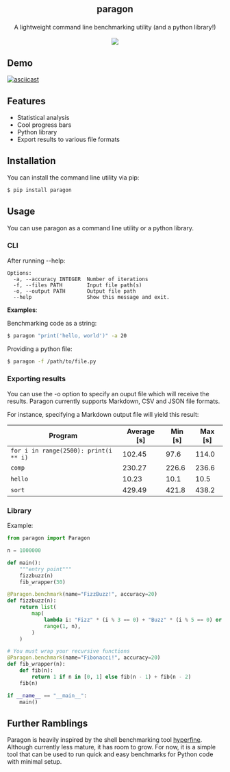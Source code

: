 ## <p align='center'>paragon</p>

<p align='center'>
  A lightweight command line benchmarking utility (and a python library!)<br/><br/>
  <img src="https://github.com/terror/paragon/actions/workflows/ci.yml/badge.svg"/>
</p>

## Demo

[![asciicast](https://asciinema.org/a/zlYbpkGncIkB01vqU1BnEh5T0.svg)](https://asciinema.org/a/zlYbpkGncIkB01vqU1BnEh5T0)

## Features
- Statistical analysis
- Cool progress bars
- Python library
- Export results to various file formats

## Installation

You can install the command line utility via pip:

```bash
$ pip install paragon
```

## Usage
You can use paragon as a command line utility or a python library.

### CLI

After running --help:

```
Options:
  -a, --accuracy INTEGER  Number of iterations
  -f, --files PATH        Input file path(s)
  -o, --output PATH       Output file path
  --help                  Show this message and exit.
```

**Examples**:

Benchmarking code as a string:
```bash
$ paragon "print('hello, world')" -a 20
```

Providing a python file:
```bash
$ paragon -f /path/to/file.py
```

### Exporting results

You can use the -o option to specify an ouput file which will receive the results. Paragon currently supports
Markdown, CSV and JSON file formats.

For instance, specifying a Markdown output file will yield this result:

| Program | Average [s] | Min [s] | Max [s] |
|---|---|---|---|
| `for i in range(2500): print(i ** i)` | 102.45 | 97.6 | 114.0 |
| `comp` | 230.27 | 226.6 | 236.6 |
| `hello` | 10.23 | 10.1 | 10.5 |
| `sort` | 429.49 | 421.8 | 438.2 |

### Library

Example:

```python
from paragon import Paragon

n = 1000000

def main():
    """entry point"""
    fizzbuzz(n)
    fib_wrapper(30)

@Paragon.benchmark(name="FizzBuzz!", accuracy=20)
def fizzbuzz(n):
    return list(
        map(
            lambda i: "Fizz" * (i % 3 == 0) + "Buzz" * (i % 5 == 0) or str(i),
            range(1, n),
        )
    )

# You must wrap your recursive functions
@Paragon.benchmark(name="Fibonacci!", accuracy=20)
def fib_wrapper(n):
    def fib(n):
        return 1 if n in [0, 1] else fib(n - 1) + fib(n - 2)
    fib(n)

if __name__ == "__main__":
    main()
```

## Further Ramblings

Paragon is heavily inspired by the shell benchmarking tool [hyperfine](https://github.com/sharkdp/hyperfine). Although currently less mature, it has room to grow. For now, it is a simple tool that can be used to run quick and easy benchmarks for Python code with minimal setup.

